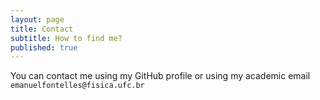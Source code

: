 ```yaml
---
layout: page
title: Contact
subtitle: How to find me?
published: true
---
```

You can contact me using my GitHub profile or using my academic email `emanuelfontelles@fisica.ufc.br`